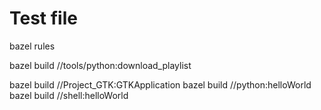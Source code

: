 # Test file

bazel rules

bazel build //tools/python:download_playlist


bazel build //Project_GTK:GTKApplication
bazel build //python:helloWorld
bazel build //shell:helloWorld

